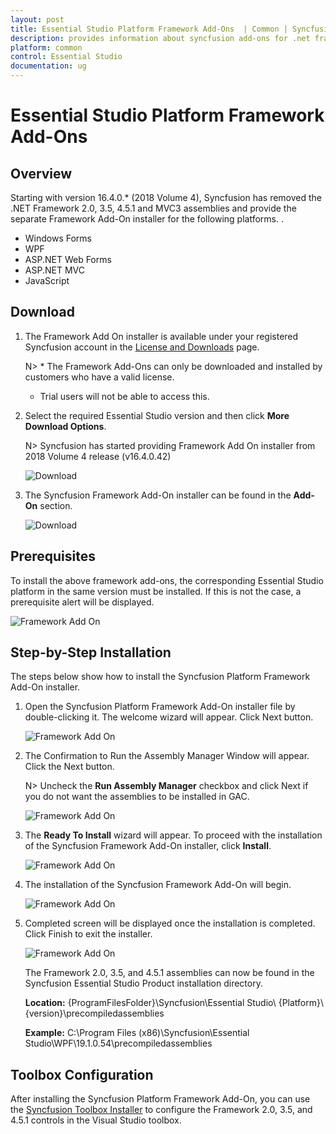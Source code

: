 ```yaml
---
layout: post
title: Essential Studio Platform Framework Add-Ons  | Common | Syncfusion
description: provides information about syncfusion add-ons for .net framework 2.0,3.5 and 4.5.1 and steps for installation
platform: common
control: Essential Studio
documentation: ug
---
```


# Essential Studio Platform Framework Add-Ons

## Overview

Starting with version 16.4.0.* (2018 Volume 4), Syncfusion has removed the .NET Framework 2.0, 3.5, 4.5.1 and MVC3 assemblies and provide the separate Framework Add-On installer for the following platforms. . 

* Windows Forms
* WPF
* ASP.NET Web Forms
* ASP.NET MVC
* JavaScript


## Download

1. The Framework Add On installer is available under your registered Syncfusion account in the [License and Downloads](https://www.syncfusion.com/account/downloads) page.

   N> * The Framework Add-Ons can only be downloaded and installed by customers who have a valid license.
   * Trial users will not be able to access this.

2. Select the required Essential Studio version and then click **More Download Options**.

   N> Syncfusion has started providing Framework Add On installer from 2018 Volume 4 release (v16.4.0.42)

   ![Download](Framework-Add-On-Images/FrameworkAddOn7.png)

3. The Syncfusion Framework Add-On installer can be found in the **Add-On** section.

   ![Download](Framework-Add-On-Images/FrameworkAddOn8.png)



## Prerequisites

To install the above framework add-ons, the corresponding Essential Studio platform in the same version must be installed. If this is not the case, a prerequisite alert will be displayed.

![Framework Add On](Framework-Add-On-Images/FrameworkAddOn1.png)

## Step-by-Step Installation

The steps below show how to install the Syncfusion Platform Framework Add-On installer.

1.	Open the Syncfusion Platform Framework Add-On installer file by double-clicking it. The welcome wizard will appear. Click Next button.

    ![Framework Add On](Framework-Add-On-Images/FrameworkAddOn2.png)

2.  The Confirmation to Run the Assembly Manager Window will appear. Click the Next button.

    N> Uncheck the **Run Assembly Manager** checkbox and click Next if you do not want the assemblies to be installed in GAC.

    ![Framework Add On](Framework-Add-On-Images/FrameworkAddOn3.png)

3.  The **Ready To Install** wizard will appear. To proceed with the installation of the Syncfusion Framework Add-On installer, click **Install**.

    ![Framework Add On](Framework-Add-On-Images/FrameworkAddOn4.png)

4.  The installation of the Syncfusion Framework Add-On will begin.

    ![Framework Add On](Framework-Add-On-Images/FrameworkAddOn5.png)

5.  Completed screen will be displayed once the installation is completed. Click Finish to exit the installer.
  
    ![Framework Add On](Framework-Add-On-Images/FrameworkAddOn6.png)
	
    The Framework 2.0, 3.5, and 4.5.1 assemblies can now be found in the Syncfusion Essential Studio Product installation directory.

    **Location:** {ProgramFilesFolder}\Syncfusion\Essential Studio\ {Platform}\ {version}\precompiledassemblies

    **Example:** C:\Program Files (x86)\Syncfusion\Essential Studio\WPF\19.1.0.54\precompiledassemblies

## Toolbox Configuration

After installing the Syncfusion Platform Framework Add-On, you can use the [Syncfusion Toolbox Installer](https://help.syncfusion.com/common/essential-studio/utilities#for-wpf-windows-forms-and-aspnet-web-forms-platforms) to configure the Framework 2.0, 3.5, and 4.5.1 controls in the Visual Studio toolbox.

